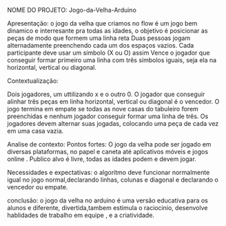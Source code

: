 NOME DO PROJETO: Jogo-da-Velha-Arduino

Apresentação:  o jogo da velha  que criamos no flow é um jogo bem dinamico e interresante pra todas as idades, o  objetivo é posicionar as peças de modo que formem uma linha reta Duas pessoas jogam alternadamente preenchendo cada um dos espaços vazios. Cada participante deve usar um símbolo (X ou O) assim Vence o jogador que conseguir formar primeiro uma linha com três símbolos iguais, seja ela na horizontal, vertical ou diagonal.

Contextualização:

Dois jogadores, um uttilizando x e o outro 0.
O jogador que conseguir alinhar três peças em linha horizontal, vertical ou diagonal é o vencedor.
O jogo termina em empate se todas as nove casas do tabuleiro forem preenchidas e nenhum jogador conseguir formar uma linha de três.
Os jogadores devem alternar suas jogadas, colocando uma peça de cada vez em uma casa vazia.


Analise de contexto: 
Pontos fortes: O jogo da velha pode ser jogado em diversas plataformas, no papel e caneta até aplicativos móveis e jogos online .
Publico alvo é livre, todas as idades podem e devem jogar.


Necessidades e expectativas: 
o algoritmo deve funcionar normalmente igual no jogo normal,declarando linhas, colunas e diagonal e declarando o vencedor ou empate.


conclusão: 
o jogo da velha no arduino é uma versão educativa para os alunos e diferente, divertida,tambem  estimula o raciocinio, desenvolve hablidades de trabalho em equipe , e a criatividade.





